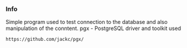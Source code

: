 ### Info
Simple program used to test connection to the database and also manipulation of
the conntent.
pgx - PostgreSQL driver and toolkit used
```
https://github.com/jackc/pgx/
```

